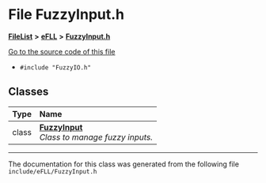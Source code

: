 

# File FuzzyInput.h



[**FileList**](files.md) **>** [**eFLL**](dir_26fb29e3dc7aa006416ef68260f1131f.md) **>** [**FuzzyInput.h**](_fuzzy_input_8h.md)

[Go to the source code of this file](_fuzzy_input_8h_source.md)



* `#include "FuzzyIO.h"`















## Classes

| Type | Name |
| ---: | :--- |
| class | [**FuzzyInput**](class_fuzzy_input.md) <br>_Class to manage fuzzy inputs._  |



















































------------------------------
The documentation for this class was generated from the following file `include/eFLL/FuzzyInput.h`

